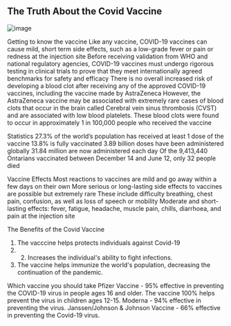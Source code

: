 ## The Truth About the Covid Vaccine
![image](https://user-images.githubusercontent.com/78560159/128272274-d06e3f63-2eac-47d3-b6cc-a24160a18357.png)


Getting to know the vaccine
Like any vaccine, COVID-19 vaccines can cause mild, short term side effects, such as a low-grade fever or pain or redness at the injection site 
Before receiving validation from WHO and national regulatory agencies, COVID-19 vaccines must undergo rigorous testing in clinical trials to prove that they meet internationally agreed benchmarks for safety and efficacy
There is no overall increased risk of developing a blood clot after receiving any of the approved COVID-19 vaccines, including the vaccine made by AstraZeneca
However, the AstraZeneca vaccine may be associated with extremely rare cases of blood clots that occur in the brain called Cerebral vein sinus thrombosis (CVST) and are associated with low blood platelets. These blood clots were found to occur in approximately 1 in 100,000 people who received the vaccine

Statistics 
27.3% of the world’s population has received at least 1 dose of the vaccine
13.8% is fully vaccinated
3.89 billion doses have been administered globally 
31.84 million are now administered each day
Of the 9,413,440 Ontarians vaccinated between December 14 and June 12, only 32 people died  

Vaccine Effects
Most reactions to vaccines are mild and go away within a few days on their own
More serious or long-lasting side effects to vaccines are possible but extremely rare 
These include difficulty breathing, chest pain, confusion, as well as loss of speech or mobility
Moderate and short-lasting effects: fever, fatigue, headache, muscle pain, chills, diarrhoea, and pain at the injection site

The Benefits of the Covid Vaccine
1. The vacccine helps protects individuals against Covid-19
2. 2. Increases the individual's ability to fight infections.
3. The vaccine helps immunize the world's population, decreasing the continuation of the pandemic. 

Which vaccine you should take
Pfizer Vaccine - 95% effective in preventing the COVID-19 virus in people ages 16 and older. The vaccine 100% helps prevent the virus in children ages 12-15.
Moderna - 94% effective in preventing the virus.
Janssen/Johnson & Johnson Vaccine - 66% effective in preventing the Covid-19 virus.

